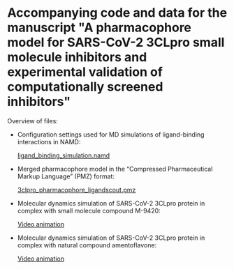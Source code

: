 # Accompanying code and data for the manuscript "A pharmacophore model for SARS-CoV-2 3CLpro small molecule inhibitors and experimental validation of computationally screened inhibitors"


Overview of files:

- Configuration settings used for MD simulations of ligand-binding interactions in NAMD:

  [ligand_binding_simulation.namd](ligand_binding_simulation.namd)

- Merged pharmacophore model in the “Compressed Pharmaceutical Markup Language” (PMZ) format:

  [3clpro_pharmacophore_ligandscout.pmz](3clpro_pharmacophore_ligandscout.pmz)

- Molecular dynamics simulation of SARS-CoV-2 3CLpro protein in complex with small molecule compound M-9420: 

  [Video animation](https://youtu.be/XgBIvR_TQ-s)

- Molecular dynamics simulation of SARS-CoV-2 3CLpro protein in complex with natural compound amentoflavone:

  [Video animation](https://youtu.be/d_PSBpummo8)


